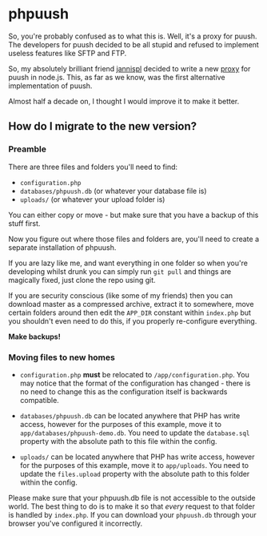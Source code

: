 # phpuush

So, you're probably confused as to what this is. Well, it's a proxy for puush. The developers for puush decided to be all stupid and refused to implement useless features like SFTP and FTP.

So, my absolutely brilliant friend [jannispl](https://github.com/jannispl) decided to write a new [proxy](https://github.com/jannispl/puushproxy) for puush in node.js. This, as far as we know, was the first alternative implementation of puush.

Almost half a decade on, I thought I would improve it to make it better.

## How do I migrate to the new version?

### Preamble

There are three files and folders you'll need to find:

- `configuration.php`
- `databases/phpuush.db` (or whatever your database file is)
- `uploads/` (or whatever your upload folder is)

You can either copy or move - but make sure that you have a backup of this stuff first.

Now you figure out where those files and folders are, you'll need to create a separate installation of phpuush.

If you are lazy like me, and want everything in one folder so when you're developing whilst drunk you can simply run `git pull` and things are magically fixed, just clone the repo using git.

If you are security conscious (like some of my friends) then you can download master as a compressed archive, extract it to somewhere, move certain folders around then edit the `APP_DIR` constant within `index.php` but you shouldn't even need to do this, if you properly re-configure everything.

**Make backups!**

### Moving files to new homes

- `configuration.php` **must** be relocated to `/app/configuration.php`. You may notice that the format of the configuration has changed - there is no need to change this as the configuration itself is backwards compatible.

- `databases/phpuush.db` can be located anywhere that PHP has write access, however for the purposes of this example, move it to `app/databases/phpuush-demo.db`. You need to update the `database.sql` property with the absolute path to this file within the config.

- `uploads/` can be located anywhere that PHP has write access, however for the purposes of this example, move it to `app/uploads`. You need to update the `files.upload` property with the absolute path to this folder within the config.

Please make sure that your phpuush.db file is not accessible to the outside world. The best thing to do is to make it so that *every* request to that folder is handled by `index.php`. If you can download your `phpuush.db` through your browser you've configured it incorrectly.
